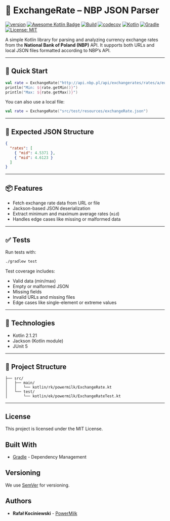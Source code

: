# 💱 ExchangeRate – NBP JSON Parser

[![version](https://img.shields.io/badge/version-1.1.12-yellow.svg)](https://semver.org)
[![Awesome Kotlin Badge](https://kotlin.link/awesome-kotlin.svg)](https://github.com/KotlinBy/awesome-kotlin)
[![Build](https://github.com/rkociniewski/exchange-rate/actions/workflows/main.yml/badge.svg)](https://github.com/rkociniewski/exchange-rate/actions/workflows/main.yml)
[![codecov](https://codecov.io/gh/rkociniewski/exchange-rate/branch/main/graph/badge.svg)](https://codecov.io/gh/rkociniewski/exchange-rate)
[![Kotlin](https://img.shields.io/badge/Kotlin-2.2.20-blueviolet?logo=kotlin)](https://kotlinlang.org/)
[![Gradle](https://img.shields.io/badge/Gradle-9.10-blue?logo=gradle)](https://gradle.org/)
[![License: MIT](https://img.shields.io/badge/License-MIT-greem.svg)](https://opensource.org/licenses/MIT)

A simple Kotlin library for parsing and analyzing currency exchange rates from the **National Bank of Poland (NBP)**
API. It supports both URLs and local JSON files formatted according to NBP’s API.

---

## 🚀 Quick Start

```kotlin
val rate = ExchangeRate("http://api.nbp.pl/api/exchangerates/rates/a/eur/last/10/?format=json")
println("Min: ${rate.getMin()}")
println("Max: ${rate.getMax()}")
````

You can also use a local file:

```kotlin
val rate = ExchangeRate("src/test/resources/exchangeRate.json")
```

---

## 📄 Expected JSON Structure

```json
{
  "rates": [
    { "mid": 4.5371 },
    { "mid": 4.6123 }
  ]
}
```

---

## 📦 Features

* Fetch exchange rate data from URL or file
* Jackson-based JSON deserialization
* Extract minimum and maximum average rates (`mid`)
* Handles edge cases like missing or malformed data

---

## ✅ Tests

Run tests with:

```bash
./gradlew test
```

Test coverage includes:

* Valid data (min/max)
* Empty or malformed JSON
* Missing fields
* Invalid URLs and missing files
* Edge cases like single-element or extreme values

---

## 🔧 Technologies

* Kotlin 2.1.21
* Jackson (Kotlin module)
* JUnit 5

---

## 📁 Project Structure

```
├── src/
│   ├── main/
│   │   └── kotlin/rk/powermilk/ExchangeRate.kt
│   └── test/
│       └── kotlin/ek/powermilk/ExchangeRateTest.kt
```

---

## License

This project is licensed under the MIT License.

## Built With

* [Gradle](https://gradle.org/) - Dependency Management

## Versioning

We use [SemVer](http://semver.org/) for versioning.

## Authors

* **Rafał Kociniewski** - [PowerMilk](https://github.com/rkociniewski)
